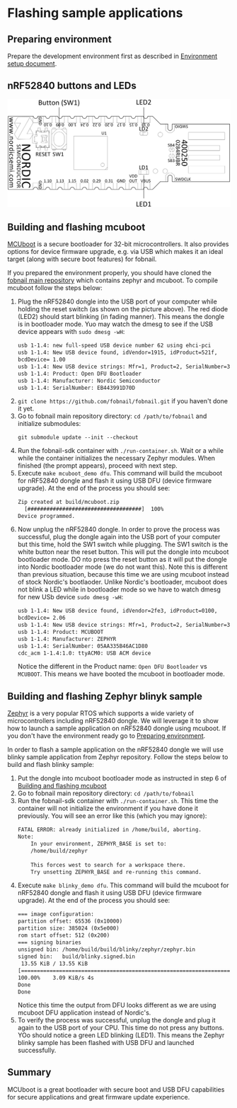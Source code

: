 # Flashing sample applications

## Preparing environment

Prepare the development environment first as described in
[Environment setup document](environment.md).

## nRF52840 buttons and LEDs

![](images/nRF52840_dongle_buttons_leds.svg)

## Building and flashing mcuboot

[MCUboot](https://github.com/mcu-tools/mcuboot) is a secure bootloader for
32-bit microcontrollers. It also provides options for device firmware upgrade,
e.g. via USB which makes it an ideal target (along with secure boot features)
for fobnail.

If you prepared the environment properly, you should have cloned the
[fobnail main repository](https://github.com/fobnail/fobnail)
which contains zephyr and mcuboot. To compile mcuboot follow the steps below:

1. Plug the nRF52840 dongle into the USB port of your computer while holding
   the reset switch (as shown on the picture above). The red diode (LED2)
   should start blinking (in fading manner). This means the dongle is in
   bootloader mode. Yuo may watch the dmesg to see if the USB device appears
   with `sudo dmesg -wH`:
   ```
   usb 1-1.4: new full-speed USB device number 62 using ehci-pci
   usb 1-1.4: New USB device found, idVendor=1915, idProduct=521f, bcdDevice= 1.00
   usb 1-1.4: New USB device strings: Mfr=1, Product=2, SerialNumber=3
   usb 1-1.4: Product: Open DFU Bootloader
   usb 1-1.4: Manufacturer: Nordic Semiconductor
   usb 1-1.4: SerialNumber: EB443991D70D
   ```
2. `git clone https://github.com/fobnail/fobnail.git` if you haven't done it
   yet.
3. Go to fobnail main repository directory: `cd /path/to/fobnail` and initialize
   submodules:
   ```
   git submodule update --init --checkout
   ```
4. Run the fobnail-sdk container with `./run-container.sh`. Wait or a while
   while the container initializes the necessary Zephyr modules. When finished
   (the prompt appears), proceed with next step.
5. Execute `make mcuboot_demo dfu`. This command will build the mcuboot for
   nRF52840 dongle and flash it using USB DFU (device firmware upgrade). At the
   end of the process you should see:
   ```
   Zip created at build/mcuboot.zip
     [####################################]  100%          
   Device programmed.
   ```
6. Now unplug the nRF52840 dongle. In order to prove the process was
   successful, plug the dongle again into the USB port of your computer but
   this time, hold the SW1 switch while plugging. The SW1 switch is the white
   button near the reset button. This will put the dongle into mcuboot
   bootloader mode. DO nto press the reset button as it will put the dongle
   into Nordic bootloader mode (we do not want this). Note this is different
   than previous situation, because this time we are using mcuboot instead of
   stock Nordic's bootlaoder. Unlike Nordic's bootloader, mcuboot does not
   blink a LED while in bootloader mode so we have to watch dmesg for new USb
   device `sudo dmesg -wH`:
   ```
   usb 1-1.4: New USB device found, idVendor=2fe3, idProduct=0100, bcdDevice= 2.06
   usb 1-1.4: New USB device strings: Mfr=1, Product=2, SerialNumber=3
   usb 1-1.4: Product: MCUBOOT
   usb 1-1.4: Manufacturer: ZEPHYR
   usb 1-1.4: SerialNumber: 05AA335B46AC1D80
   cdc_acm 1-1.4:1.0: ttyACM0: USB ACM device
   ```
   Notice the different in the Product name: `Open DFU Bootloader` vs
   `MCUBOOT`. This means we have booted the mcuboot in bootloader mode.

## Building and flashing Zephyr blinyk sample

[Zephyr](https://github.com/zephyrproject-rtos/zephyr) is a very popular RTOS
which supports a wide variety of microcontrollers including nRF52840 dongle. We
will leverage it to show how to launch a sample application on nRF52840 dongle
using mcuboot. If you don't have the environment ready go to [Preparing environment](#preparing-environment).

In order to flash a sample application on the nRF52840 dongle we will use
blinky sample application from Zephyr repository. Follow the steps below to
build and flash blinky sample:

1. Put the dongle into mcuboot bootloader mode as instructed in step 6 of
   [Building and flashing mcuboot](#building-and-flashing-mcuboot)
2. Go to fobnail main repository directory: `cd /path/to/fobnail`
3. Run the fobnail-sdk container with `./run-container.sh`. This time the
   container will not initialize the environment if you have done it
   previously. You will see an error like this (which you may ignore):
   ```
   FATAL ERROR: already initialized in /home/build, aborting.
   Note:
       In your environment, ZEPHYR_BASE is set to:
       /home/build/zephyr
   
       This forces west to search for a workspace there.
       Try unsetting ZEPHYR_BASE and re-running this command.
   ```
4. Execute `make blinky_demo dfu`. This command will build the mcuboot for
   nRF52840 dongle and flash it using USB DFU (device firmware upgrade). At the
   end of the process you should see:
   ```
   === image configuration:
   partition offset: 65536 (0x10000)
   partition size: 385024 (0x5e000)
   rom start offset: 512 (0x200)
   === signing binaries
   unsigned bin: /home/build/build/blinky/zephyr/zephyr.bin
   signed bin:   build/blinky.signed.bin
    13.55 KiB / 13.55 KiB    [============================================================================================================================================================] 100.00%    3.09 KiB/s 4s
   Done
   Done
   ```
   Notice this time the output from DFU looks different as we are using mcuboot
   DFU application instead of Nordic's.
5. To verify the process was successful, unplug the dongle and plug it again to
   the USB port of your CPU. This time do not press any buttons. YOo should
   notice a green LED blinking (LED1). This means the Zephyr blinky sample has
   been flashed with USB DFU and launched successfully.

## Summary

MCUboot is a great bootloader with secure boot and USB DFU capabilities for
secure applications and great firmware update experience.